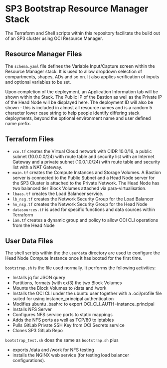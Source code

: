 # SP3 Bootstrap Resource Manager Stack
The Terraform and Shell scripts within this repository facilitate the build out of an SP3 cluster using OCI Resource Manager.

## Resource Manager Files
The `schema.yaml` file defines the Variable Input/Capture screen within the Resource Manager stack.  It is used to allow dropdown selection of compartments, shapes, ADs and so on.  It also applies verification of inputs and optional variables to be set. 

Upon completion of the deployment, an Application Information tab will be shown within the Stack.  The Public IP of the Bastion as well as the Private IP of the Head Node will be displayed here.  The deployment ID will also be shown - this is included in almost all resource names and is a random 5 character lower case string to help people identify differing stack deployments, beyond the optional environment name and user defined name prefix.
## Terraform Files

- `vcn.tf` creates the Virtual Cloud network with CIDR 10.0/16, a public subnet (10.0.0.0/24) with route table and security list with an Internet Gateway and a private subnet (10.0.1.0/24) with route table and security list with a NAT Gateway.
- `main.tf` creates the Compute Instances and Storage Volumes.  A Bastion server is connected to the Public Subnet and a Head Node server for the SP3 Cluster is attached to the Private Network.  The Head Node has two balanced tier Block Volumes attached via para-virtualisation.
- `lbaas.tf` creates the Load Balancer service.
- `lb_nsg.tf` creates the Network Security Group for the Load Balancer
- `hn_nsg.tf` creates the Network Security Group for the Head Node
- `datasources.tf` is used for specific functions and data sources within Terraform
- `iam.tf` creates a dynamic group and policy to allow OCI CLI operations from the Head Node


## User Data Files
The shell scripts within the the `userdata` directory are used to configure the Head Node Compute Instance once it has booted for the first time.

`bootstrap.sh` is the file used normally.  It performs the following activities:
- Installs jq for JSON query
- Partitions, formats (with ext3) the two Block Volumes
- Mounts the Block Volumes to /data and /work
- Installs the OCI CLI under the ubuntu user together with a .oci/profile file suited for using instance_principal authentication
- Modifies ubuntu .bashrc to export OCI_CLI_AUTH=instance_principal
- Installs NFS Server
- Configures NFS service ports to static mappings
- Adds the NFS ports as well as TCP/80 to iptables
- Pulls GitLab Private SSH Key from OCI Secrets service
- Clones SP3 GitLab Repo

`bootstrap_test.sh` does the same as `bootstrap.sh` plus 
- exports /data and /work for NFS testing
- installs the NGINX web service (for testing load balancer configurations).